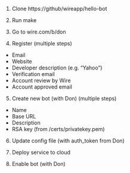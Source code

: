 1. Clone https://github/wireapp/hello-bot

2. Run make

3. Go to wire.com/b/don

4. Register (multiple steps)
  - Email
  - Website
  - Developer description (e.g. “Yahoo”)
  - Verification email
  - Account review by Wire
  - Account approved email

5. Create new bot (with Don) (multiple steps)
  - Name
  - Base URL
  - Description
  - RSA key (from /certs/privatekey.pem)

6. Update config file (with auth_token from Don)

7. Deploy service to cloud

8. Enable bot (with Don)

